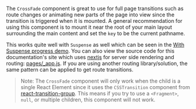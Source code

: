 The `CrossFade` component is great to use for full page transitions such as
route changes or animating new parts of the page into view since the transition
is triggered when it is mounted. A general recommendation for using this
component is to mount it near the root of your main layout surrounding the main
content and set the `key` to be the current pathname.

This works quite well with `Suspense` as well which can be seen in the
[With Suspense progress demo](/packages/progress/demos#with-suspense-title). You
can also view the source code for this documentation's site which uses
[nextjs](https://github.com/zeit/next.js) for server side rendering and routing:
[pages/\_app.js](https://github.com/mlaursen/react-md/blob/next/packages/documentation/pages/_app.js#L166).
If you are using another routing library/solution, the same pattern can be
applied to get route transitions.

> Note: The `CrossFade` component will only work when the child is a single
> React Element since it uses the `CSSTransition` component from
> [react-transition-group](https://github.com/ReactTraining/react-transition-group).
> This means if you try to use a `<Fragment>`, `null`, or multiple children,
> this component will not work.

